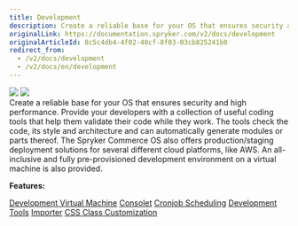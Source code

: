 ```yaml
---
title: Development
description: Create a reliable base for your OS that ensures security and high performance.
originalLink: https://documentation.spryker.com/v2/docs/development
originalArticleId: 8c5c4db4-4f02-40cf-8f03-03cb825241b0
redirect_from:
  - /v2/docs/development
  - /v2/docs/en/development
---
```


<div class='feature-text'>
    <div class='feature-images'>
    <img class="light-mode" src="https://spryker.s3.eu-central-1.amazonaws.com/docs/Document+360/Capabilities+icons/light/development.svg"/>
    <img class="dark-mode" src="https://spryker.s3.eu-central-1.amazonaws.com/docs/Document+360/Capabilities+icons/dark/development.svg"/>
    </div>
    <div class="feature-text-wrap">
Create a reliable base for your OS that ensures security and high performance. Provide your developers with a collection of useful coding tools that help them validate their code while they work. The tools check the code, its style and architecture and can automatically generate modules or parts thereof. The Spryker Commerce OS also offers production/staging deployment solutions for several different cloud platforms, like AWS. An all-inclusive and fully pre-provisioned development environment on a virtual machine is also provided.
 </div>
</div>

**Features:**

<div>
<a class="feature-link" href="https://documentation.spryker.com/v2/docs/devvm">Development Virtual Machine</a>    
<a class="feature-link" href="https://documentation.spryker.com/v2/docs/console">Consolet</a>
<a class="feature-link" href="https://documentation.spryker.com/v2/docs/cronjob-scheduling">Cronjob Scheduling</a>
<a class="feature-link" href="https://documentation.spryker.com/v2/docs/development-tools">Development Tools</a>
<a class="feature-link" href="https://documentation.spryker.com/v2/docs/importer">Importer</a>
<a class="feature-link" href="https://documentation.spryker.com/v2/docs/css-class-customization ">CSS Class Customization</a>
</div>


